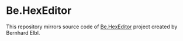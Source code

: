 Be.HexEditor
============

This repository mirrors source code of [Be.HexEditor](http://sourceforge.net/projects/hexbox/) project created by Bernhard Elbl.